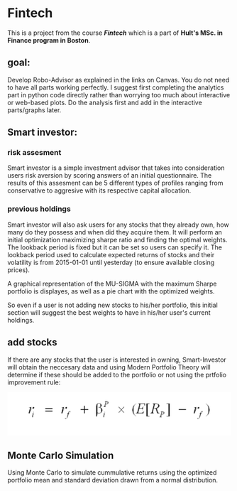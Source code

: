 # Fintech

This is a project from the course ***Fintech*** which is a part of **Hult's MSc. in Finance program in Boston**.

## goal:
Develop Robo-Advisor as explained in the links on Canvas. You do not need to have all parts working perfectly. I suggest first completing the analytics part in python code directly rather than worrying too much about interactive or web-based plots. Do the analysis first and add in the interactive parts/graphs later. 

## Smart investor:
### risk assesment
Smart investor is a simple investment advisor that takes into consideration users risk aversion by scoring answers of an initial questionnaire. The results of this assesment can be 5 different types of profiles ranging from conservative to aggresive with its respective capital allocation.

### previous holdings
Smart investor will also ask users for any stocks that they already own, how many do they possess and when did they acquire them. It will perform an initial optimization maximizing sharpe ratio and finding the optimal weights. The lookback period is fixed but it can be set so users can specify it. The lookback period used to calculate expected returns of stocks and their volatility is from 2015-01-01 until yesterday (to ensure available closing prices).

A graphical representation of the MU-SIGMA with the maximum Sharpe portfolio is displayes, as well as a pie chart with the optimized weights.

So even if a user is not adding new stocks to his/her portfolio, this initial section will suggest the best weights to have in his/her user's current holdings.

## add stocks
If there are any stocks that the user is interested in owning, Smart-Investor will obtain the neccesary data and using Modern Portfolio Theory will determine if these should be added to the portfolio or not using the prtfolio improvement rule:

![Portfolio improvement](Port_improv_rule.png?raw=true)

## Monte Carlo Simulation
Using Monte Carlo to simulate cummulative returns using the optimized portfolio mean and standard deviation drawn from a normal distribution.
